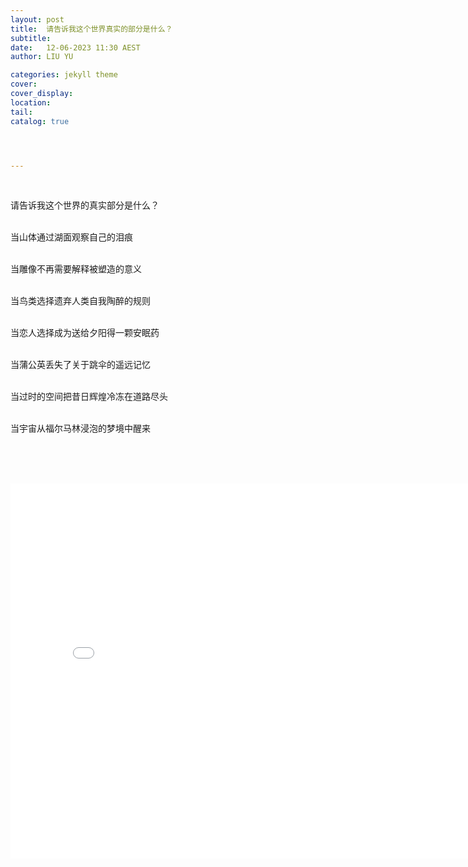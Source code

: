 ```yaml
---
layout: post
title:  请告诉我这个世界真实的部分是什么？
subtitle: 
date:   12-06-2023 11:30 AEST
author: LIU YU

categories: jekyll theme
cover: 
cover_display:
location: 
tail: 
catalog: true 




---
```






<br>

请告诉我这个世界的真实部分是什么？

<br>当山体通过湖面观察自己的泪痕

<br>当雕像不再需要解释被塑造的意义

<br>当鸟类选择遗弃人类自我陶醉的规则

<br>当恋人选择成为送给夕阳得一颗安眠药

<br>当蒲公英丢失了关于跳伞的遥远记忆

<br>当过时的空间把昔日辉煌冷冻在道路尽头

<br>当宇宙从福尔马林浸泡的梦境中醒来



<br><br><br>



<iframe src="//player.bilibili.com/player.html?aid=571531353&bvid=BV1Ez4y1B7Jq&cid=1141656096&page=1" scrolling="no" border="0" frameborder="no" framespacing="0" allowfullscreen="true" height=600 width=800> </iframe>